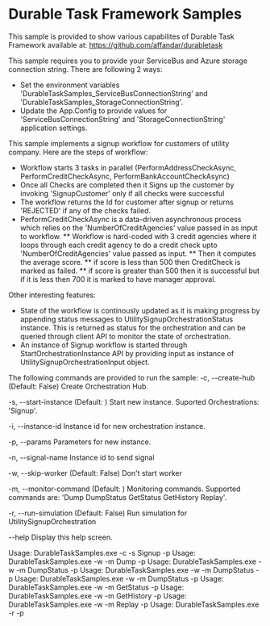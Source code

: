 Durable Task Framework Samples
==============================

This sample is provided to show various capabilites of Durable Task Framework available at:
https://github.com/affandar/durabletask

This sample requires you to provide your ServiceBus and Azure storage connection string.  There are following 2 ways:
* Set the environment variables 'DurableTaskSamples_ServiceBusConnectionString' and 'DurableTaskSamples_StorageConnectionString'.
* Update the App.Config to provide values for 'ServiceBusConnectionString' and 'StorageConnectionString' application settings.

This sample implements a signup workflow for customers of utility company.  Here are the steps of workflow:
* Workflow starts 3 tasks in parallel (PerformAddressCheckAsync, PerformCreditCheckAsync, PerformBankAccountCheckAsync)
* Once all Checks are completed then it Signs up the customer by invoking 'SignupCustomer' only if all checks were successful
* The workflow returns the Id for customer after signup or returns 'REJECTED' if any of the checks failed.
* PerformCreditCheckAsync is a data-driven asynchronous process which relies on the 'NumberOfCreditAgencies' value passed in as input to workflow.
** Workflow is hard-coded with 3 credit agencies where it loops through each credit agency to do a credit check upto 'NumberOfCreditAgencies' value passed as input.
** Then it computes the average score.
** if score is less than 500 then CreditCheck is marked as failed.
** if score is greater than 500 then it is successful but if it is less then 700 it is marked to have manager approval.

Other interesting features:
* State of the workflow is continously updated as it is making progress by appending status messages to UtilitySignupOrchestrationStatus instance.  This is returned as status for the orchestration and can be queried through client API to monitor the state of orchestration.
* An instance of Signup workflow is started through StartOrchestrationInstance API by providing input as instance of UtilitySignupOrchestrationInput object.

The following commands are provided to run the sample:
  -c, --create-hub         (Default: False) Create Orchestration Hub.

  -s, --start-instance     (Default: ) Start new instance.  Suported
                           Orchestrations: 'Signup'.

  -i, --instance-id        Instance id for new orchestration instance.

  -p, --params             Parameters for new instance.

  -n, --signal-name        Instance id to send signal

  -w, --skip-worker        (Default: False) Don't start worker

  -m, --monitor-command    (Default: ) Monitoring commands.  Supported commands
                           are: 'Dump DumpStatus GetStatus GetHistory Replay'.

  -r, --run-simulation     (Default: False) Run simulation for
                           UtilitySignupOrchestration

  --help                   Display this help screen.

Usage: DurableTaskSamples.exe -c -s Signup -p <name> <accountId> <numberOfCreditAgencies>
Usage: DurableTaskSamples.exe -w -m Dump -p <hours>
Usage: DurableTaskSamples.exe -w -m DumpStatus -p <Running> <hours>
Usage: DurableTaskSamples.exe -w -m DumpStatus -p <Completed> <hours>
Usage: DurableTaskSamples.exe -w -m DumpStatus -p <Failed> <hours>
Usage: DurableTaskSamples.exe -w -m GetStatus -p <instanceId> <executionId>
Usage: DurableTaskSamples.exe -w -m GetHistory -p <instanceId> <executionId>
Usage: DurableTaskSamples.exe -w -m Replay -p <instanceId> <executionId>
Usage: DurableTaskSamples.exe -r -p <numberOfInstances> <delayInSeconds>

  

